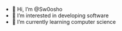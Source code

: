 - 👋 Hi, I’m @Sw0osho
- 👀 I’m interested in developing software
- 🌱 I’m currently learning computer science

<!---
Sw0osho/Sw0osho is a ✨ special ✨ repository because its `README.md` (this file) appears on your GitHub profile.
You can click the Preview link to take a look at your changes.
--->
